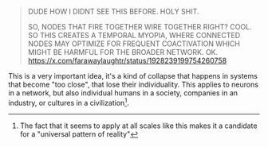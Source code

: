 > DUDE HOW I DIDNT SEE THIS BEFORE. HOLY SHIT. 
> 
> SO, NODES THAT FIRE TOGETHER WIRE TOGETHER RIGHT? COOL. SO THIS CREATES A TEMPORAL MYOPIA, WHERE CONNECTED NODES MAY OPTIMIZE FOR FREQUENT COACTIVATION WHICH MIGHT BE HARMFUL FOR THE BROADER NETWORK. OK.
> https://x.com/farawaylaughtr/status/1928239199754260758

This is a very important idea, it's a kind of collapse that happens in systems that become "too close", that lose their individuality. This applies to neurons in a network, but also individual humans in a society, companies in an industry, or cultures in a civilization[^1]. 

[^1]: The fact that it seems to apply at all scales like this makes it a candidate for a "universal pattern of reality"
